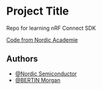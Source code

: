 
# Project Title

Repo for learning nRF Connect SDK

[Code from Nordic Academie](https://academy.nordicsemi.com/courses/nrf-connect-sdk-fundamentals/lessons/lesson-3-printing-messages-to-console-and-logging/topic/exercise-1-4/)


## Authors
- [@Nordic Semiconductor](https://academy.nordicsemi.com/)
- [@BERTIN Morgan](https://www.github.com/BERTINMorgan)

